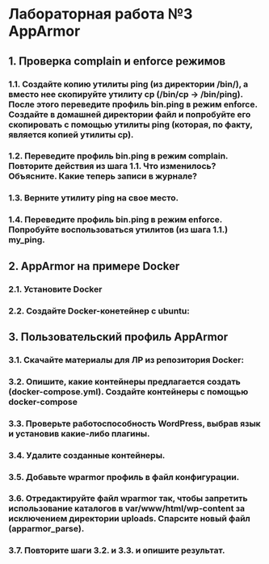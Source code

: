 # Лабораторная работа №3 AppArmor

## 1. Проверка complain и enforce режимов

### 1.1. Создайте копию утилиты ping (из директории /bin/), а вместо нее скопируйте утилиту cp (/bin/cp -> /bin/ping). После этого переведите профиль bin.ping в режим enforce. Создайте в домашней директории файл и попробуйте его скопировать с помощью утилиты ping (которая, по факту, является копией утилиты cp).

### 1.2. Переведите профиль bin.ping в режим complain. Повторите действия из шага 1.1. Что изменилось? Объясните. Какие теперь записи в журнале?

### 1.3. Верните утилиту ping на свое место.

### 1.4. Переведите профиль bin.ping в режим enforce. Попробуйте воспользоваться утилитов (из шага 1.1.) my_ping.

## 2. AppArmor на примере Docker

### 2.1. Установите Docker
### 2.2. Создайте Docker-конетейнер с ubuntu:

## 3. Пользовательский профиль AppArmor

### 3.1. Скачайте материалы для ЛР из репозитория Docker:

### 3.2. Опишите, какие контейнеры предлагается создать (docker-compose.yml). Создайте контейнеры с помощью docker-compose

### 3.3. Проверьте работоспособность WordPress, выбрав язык и установив какие-либо плагины.

### 3.4. Удалите созданные контейнеры.

### 3.5. Добавьте wparmor профиль в файл конфигурации.

### 3.6. Отредактируйте файл wparmor так, чтобы запретить использование каталогов в var/www/html/wp-content за исключением директории uploads. Спарсите новый файл (apparmor_parse).

### 3.7. Повторите шаги 3.2. и 3.3. и опишите результат.
